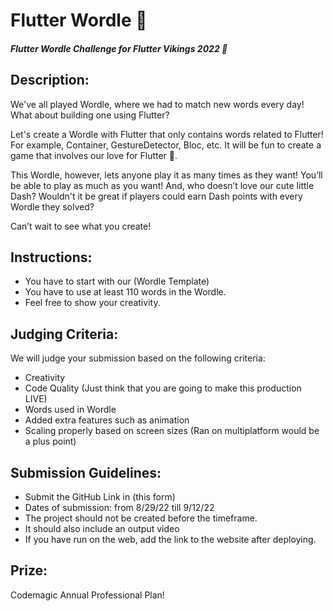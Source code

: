 
# Flutter Wordle 💙
##### Flutter Wordle Challenge for Flutter Vikings 2022 💙



## 

## Description:

We've all played Wordle, where we had to match new words every day! What about building one using Flutter? 

Let's create a Wordle with Flutter that only contains words related to Flutter! For example, Container, GestureDetector, Bloc, etc. It will be fun to create a game that involves our love for Flutter 💙. 

This Wordle, however, lets anyone play it as many times as they want! You’ll be able to play as much as you want! And, who doesn’t love our cute little Dash? Wouldn't it be great if players could earn Dash points with every Wordle they solved?

Can’t wait to see what you create!


## Instructions:

-   You have to start with our (Wordle Template)
-   You have to use at least 110 words in the Wordle.
-   Feel free to show your creativity.

## Judging Criteria:

We will judge your submission based on the following criteria:

-   Creativity
-   Code Quality (Just think that you are going to make this production LIVE)
-   Words used in Wordle
-   Added extra features such as animation
-   Scaling properly based on screen sizes (Ran on multiplatform would be a plus point)

## Submission Guidelines:

- Submit the GitHub Link in (this form)
- Dates of submission: from 8/29/22 till 9/12/22
- The project should not be created before the timeframe.
- It should also include an output video
- If you have run on the web, add the link to the website after deploying.


## Prize:
Codemagic Annual Professional Plan! 
